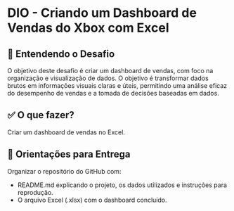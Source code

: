 # DIO - Criando um Dashboard de Vendas do Xbox com Excel

## 📌 Entendendo o Desafio
O objetivo deste desafio é criar um dashboard de vendas, com foco na organização e visualização de dados.
O objetivo é transformar dados brutos em informações visuais claras e úteis, permitindo uma análise eficaz do desempenho de vendas e a tomada de decisões baseadas em dados.


## ✅ O que fazer?
Criar um dashboard de vendas no Excel.


## 🧩 Orientações para Entrega
Organizar o repositório do GitHub com:
  - README.md explicando o projeto, os dados utilizados e instruções para reprodução.
  - O arquivo Excel (.xlsx) com o dashboard concluído.
